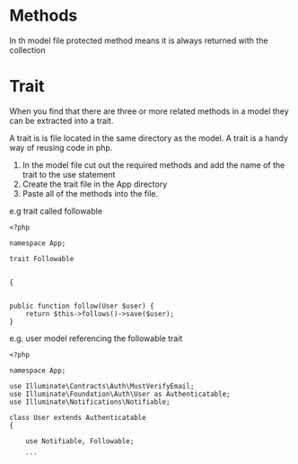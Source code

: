 Methods
=======

In th model file protected method means it is always returned with the collection

Trait
======

When you find that there are three or more related methods in a model they can be extracted into a trait.

A trait is is file located in the same directory as the model.  A trait is a handy way of reusing code in php.

1. In the model file cut out the required methods and add the name of the trait to the use statement
2. Create the trait file in the App directory 
3. Paste all of the methods into the file.

e.g trait called followable
```
<?php

namespace App;

trait Followable


{


public function follow(User $user) {
    return $this->follows()->save($user);
}
```
e.g. user model referencing the followable trait
```
<?php

namespace App;

use Illuminate\Contracts\Auth\MustVerifyEmail;
use Illuminate\Foundation\Auth\User as Authenticatable;
use Illuminate\Notifications\Notifiable;

class User extends Authenticatable
{
 
    use Notifiable, Followable;
    
    ```
